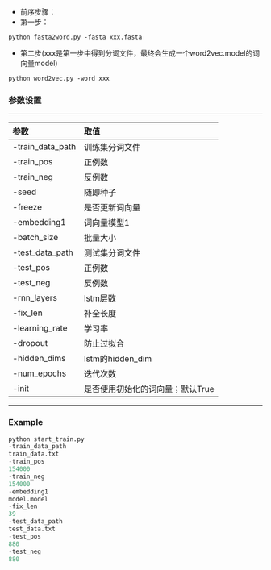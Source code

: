 * 前序步骤：
* 第一步：
```
python fasta2word.py -fasta xxx.fasta
```
* 第二步(xxx是第一步中得到分词文件，最终会生成一个word2vec.model的词向量model)
```
python word2vec.py -word xxx
```


### 参数设置
*********
|参数|取值|
|:-|:-|  
|-train_data_path|训练集分词文件|    
-train_pos|    	正例数  
-train_neg|       	反例数  
-seed     |    随即种子
-freeze     |     是否更新词向量
-embedding1      |  词向量模型1
-batch_size|    批量大小 
-test_data_path  | 	  测试集分词文件
-test_pos   | 	正例数  
-test_neg  |		反例数  
-rnn_layers|lstm层数
-fix_len   |		补全长度
-learning_rate   |学习率
-dropout| 防止过拟合
-hidden_dims|lstm的hidden_dim
-num_epochs|迭代次数
-init|是否使用初始化的词向量；默认True
************
### Example
```py
python start_train.py
-train_data_path
train_data.txt
-train_pos
154000
-train_neg
154000
-embedding1
model.model
-fix_len
39
-test_data_path
test_data.txt
-test_pos
880
-test_neg
880
```
